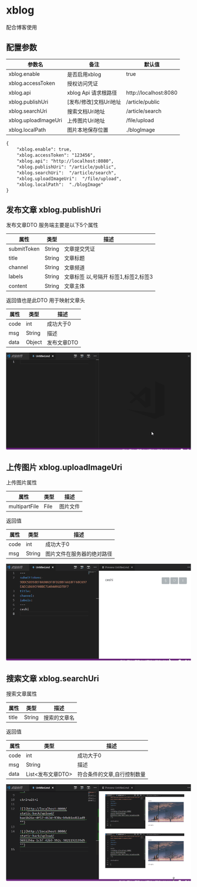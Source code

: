 # xblog

配合博客使用

## 配置参数

|参数名| 备注 |默认值|
|-|-|-|
|xblog.enable | 是否启用xblog| true|
|xblog.accessToken | 授权访问凭证 | |
|xblog.api | xblog Api 请求根路径 | http://localhost:8080|
|xblog.publishUri | [发布/修改]文档Uri地址 | /article/public|
|xblog.searchUri | 搜索文档Uri地址 | /article/search|
|xblog.uploadImageUri | 上传图片Uri地址 | /file/upload |
|xblog.localPath | 图片本地保存位置 | ./blogImage |

```text
{
    "xblog.enable": true,
    "xblog.accessToken": "123456",
    "xblog.api": "http://localhost:8080",
    "xblog.publishUri": "/article/public",
    "xblog.searchUri":  "/article/search",
    "xblog.uploadImageUri":  "/file/upload",
    "xblog.localPath":  "./blogImage"
}
```

## 发布文章 xblog.publishUri

发布文章DTO 服务端主要是以下5个属性

|属性|类型|描述|
|-|-|-|
|submitToken|String|文章提交凭证|
|title|String|文章标题|
|channel|String|文章频道|
|labels|String|文章标签 以,号隔开  标签1,标签2,标签3|
|content|String|文章主体|

返回值也是此DTO 用于映射文章头

|属性|类型|描述|
|-|-|-|
|code|int|成功大于0|
|msg|String|描述|
|data|Object|发布文章DTO|

![](https://github.com/AVAL-NIX/vscode-xblog/raw/master/images/public.gif)

## 上传图片 xblog.uploadImageUri

上传图片属性

|属性|类型|描述|
|-|-|-|
|multipartFile|File|图片文件|

返回值

|属性|类型|描述|
|-|-|-|
|code|int|成功大于0|
|msg|String|图片文件在服务器的绝对路径|

![](https://github.com/AVAL-NIX/vscode-xblog/raw/master/images/upload.gif)

## 搜索文章 xblog.searchUri

搜索文章属性

|属性|类型|描述|
|-|-|-|
|title|String|搜索的文章名|

返回值

|属性|类型|描述|
|-|-|-|
|code|int|成功大于0|
|msg|String|描述|
|data|List<发布文章DTO> |符合条件的文章,自行控制数量|

![](https://github.com/AVAL-NIX/vscode-xblog/raw/master/images/search.gif)